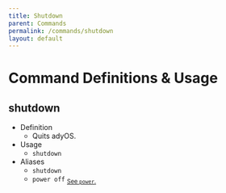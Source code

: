 ```yaml
---
title: Shutdown
parent: Commands
permalink: /commands/shutdown
layout: default
---
```


# Command Definitions & Usage

## shutdown

- Definition
  - Quits adyOS.
- Usage
  - `shutdown`
- Aliases
  - `shutdown`
  - `power off` <sub>[See `power`.](https://docs.ady.best/commands/power)</sub>
